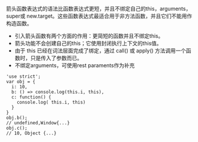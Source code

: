 箭头函数表达式的语法比函数表达式更短，并且不绑定自己的this，arguments，super或 new.target。这些函数表达式最适合用于非方法函数，并且它们不能用作构造函数。

- 引入箭头函数有两个方面的作用：更简短的函数并且不绑定this。
- 箭头功能不会创建自己的this；它使用封闭执行上下文的this值。
- 由于 this 已经在词法层面完成了绑定，通过 call() 或 apply() 方法调用一个函数时，只是传入了参数而已。
- 不绑定arguments，可使用rest paraments作为补充

```
'use strict';
var obj = {
  i: 10,
  b: () => console.log(this.i, this),
  c: function() {
    console.log( this.i, this)
  }
}
obj.b(); 
// undefined,Window{...}
obj.c(); 
// 10, Object {...}
```
